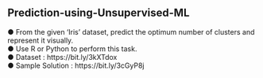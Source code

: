 <h2>Prediction-using-Unsupervised-ML</h2>
● From the given ‘Iris’ dataset, predict the optimum number of clusters and represent it visually.<br/>
● Use R or Python to perform this task.<br/>
● Dataset : https://bit.ly/3kXTdox<br/>
● Sample Solution : https://bit.ly/3cGyP8j<br/>
